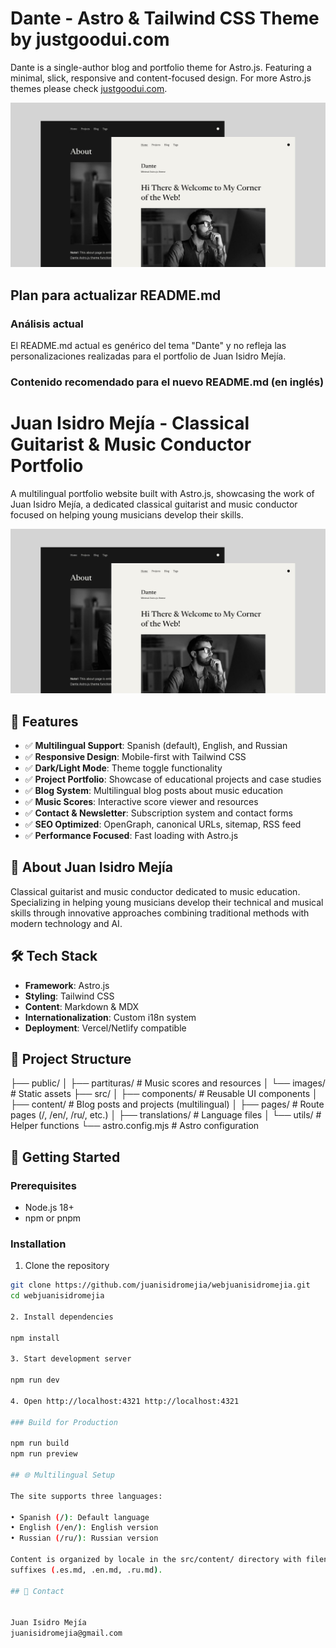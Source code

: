# Dante - Astro & Tailwind CSS Theme by justgoodui.com

Dante is a single-author blog and portfolio theme for Astro.js. Featuring a
minimal, slick, responsive and content-focused design. For more Astro.js
themes please check [justgoodui.com](https://justgoodui.com/).

![Dante Astro.js Theme](public/dante-preview.jpg)

## Plan para actualizar README.md

### Análisis actual

El README.md actual es genérico del tema "Dante" y no refleja las
personalizaciones realizadas para el portfolio de Juan Isidro Mejía.

### Contenido recomendado para el nuevo README.md (en inglés)

# Juan Isidro Mejía - Classical Guitarist & Music Conductor Portfolio

A multilingual portfolio website built with Astro.js, showcasing the work of
Juan Isidro Mejía, a dedicated classical guitarist and music conductor
focused on helping young musicians develop their skills.

![Portfolio Preview](public/dante-preview.jpg)

## 🌟 Features

- ✅ **Multilingual Support**: Spanish (default), English, and Russian
- ✅ **Responsive Design**: Mobile-first with Tailwind CSS
- ✅ **Dark/Light Mode**: Theme toggle functionality
- ✅ **Project Portfolio**: Showcase of educational projects and case
  studies
- ✅ **Blog System**: Multilingual blog posts about music education
- ✅ **Music Scores**: Interactive score viewer and resources
- ✅ **Contact & Newsletter**: Subscription system and contact forms
- ✅ **SEO Optimized**: OpenGraph, canonical URLs, sitemap, RSS feed
- ✅ **Performance Focused**: Fast loading with Astro.js

## 🎵 About Juan Isidro Mejía

Classical guitarist and music conductor dedicated to music education.
Specializing in helping young musicians develop their technical and musical
skills through innovative approaches combining traditional methods with
modern technology and AI.

## 🛠️ Tech Stack

- **Framework**: Astro.js
- **Styling**: Tailwind CSS
- **Content**: Markdown & MDX
- **Internationalization**: Custom i18n system
- **Deployment**: Vercel/Netlify compatible

## 📁 Project Structure

├── public/ │ ├── partituras/ # Music scores and resources │ └──
images/ # Static assets ├── src/ │ ├── components/ # Reusable
UI components │ ├── content/ # Blog posts and projects
(multilingual) │ ├── pages/ # Route pages (/, /en/, /ru/, etc.) │
├── translations/ # Language files │ └── utils/ # Helper
functions └── astro.config.mjs # Astro configuration

## 🚀 Getting Started

### Prerequisites

- Node.js 18+
- npm or pnpm

### Installation

1. Clone the repository

```bash
git clone https://github.com/juanisidromejia/webjuanisidromejia.git
cd webjuanisidromejia

2. Install dependencies

npm install

3. Start development server

npm run dev

4. Open http://localhost:4321 http://localhost:4321

### Build for Production

npm run build
npm run preview

## 🌐 Multilingual Setup

The site supports three languages:

• Spanish (/): Default language
• English (/en/): English version
• Russian (/ru/): Russian version

Content is organized by locale in the src/content/ directory with filename
suffixes (.es.md, .en.md, .ru.md).

## 📧 Contact


Juan Isidro Mejía
juanisidromejia@gmail.com
```
